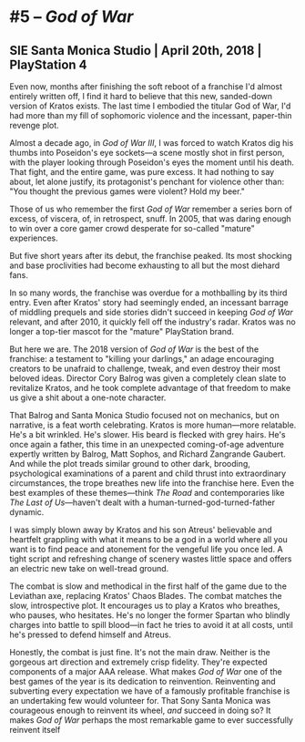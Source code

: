 # \#5 – _God of War_
## SIE Santa Monica Studio | April 20th, 2018 | PlayStation 4

Even now, months after finishing the soft reboot of a franchise I'd almost entirely written off, I find it hard to believe that this new, sanded-down version of Kratos exists. The last time I embodied the titular God of War, I'd had more than my fill of sophomoric violence and the incessant, paper-thin revenge plot.

Almost a decade ago, in _God of War III_, I was forced to watch Kratos dig his thumbs into Poseidon's eye sockets—a scene mostly shot in first person, with the player looking through Poseidon's eyes the moment until his death. That fight, and the entire game, was pure excess. It had nothing to say about, let alone justify, its protagonist's penchant for violence other than: "You thought the previous games were violent? Hold my beer."

Those of us who remember the first _God of War_ remember a series born of excess, of viscera, of, in retrospect, snuff. In 2005, that was daring enough to win over a core gamer crowd desperate for so-called "mature" experiences.

But five short years after its debut, the franchise peaked. Its most shocking and base proclivities had become exhausting to all but the most diehard fans.

In so many words, the franchise was overdue for a mothballing by its third entry. Even after Kratos' story had seemingly ended, an incessant barrage of middling prequels and side stories didn't succeed in keeping _God of War_ relevant, and after 2010, it quickly fell off the industry's radar. Kratos was no longer a top-tier mascot for the "mature" PlayStation brand.

But here we are. The 2018 version of _God of War_ is the best of the franchise: a testament to "killing your darlings," an adage encouraging creators to be unafraid to challenge, tweak, and even destroy their most beloved ideas. Director Cory Balrog was given a completely clean slate to revitalize Kratos, and he took complete advantage of that freedom to make us give a shit about a one-note character.

That Balrog and Santa Monica Studio focused not on mechanics, but on narrative, is a feat worth celebrating. Kratos is more human—more relatable. He's a bit wrinkled. He's slower. His beard is flecked with grey hairs. He's once again a father, this time in an unexpected coming-of-age adventure expertly written by Balrog, Matt Sophos, and Richard Zangrande Gaubert. And while the plot treads similar ground to other dark, brooding, psychological examinations of a parent and child thrust into extraordinary circumstances, the trope breathes new life into the franchise here. Even the best examples of these themes—think _The Road_ and contemporaries like _The Last of Us_—haven't dealt with a human-turned-god-turned-father dynamic.

I was simply blown away by Kratos and his son Atreus' believable and heartfelt grappling with what it means to be a god in a world where all you want is to find peace and atonement for the vengeful life you once led. A tight script and refreshing change of scenery wastes little space and offers an electric new take on well-tread ground.

The combat is slow and methodical in the first half of the game due to the Leviathan axe, replacing Kratos' Chaos Blades. The combat matches the slow, introspective plot. It encourages us to play a Kratos who breathes, who pauses, who hesitates. He's no longer the former Spartan who blindly charges into battle to spill blood—in fact he tries to avoid it at all costs, until he's pressed to defend himself and Atreus.

Honestly, the combat is just fine. It's not the main draw. Neither is the gorgeous art direction and extremely crisp fidelity. They're expected components of a major AAA release. What makes _God of War_ one of the best games of the year is its dedication to reinvention. Reinventing and subverting every expectation we have of a famously profitable franchise is an undertaking few would volunteer for. That Sony Santa Monica was courageous enough to reinvent its wheel, _and_ succeed in doing so? It makes _God of War_ perhaps the most remarkable game to ever successfully reinvent itself
